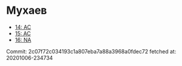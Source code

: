# Мухаев
- [14: AC](14.md)
- [15: AC](15.md)
- [16: NA](16.md)

Commit: 2c07f72c034193c1a807eba7a88a3968a0fdec72
 fetched at: 20201006-234734
